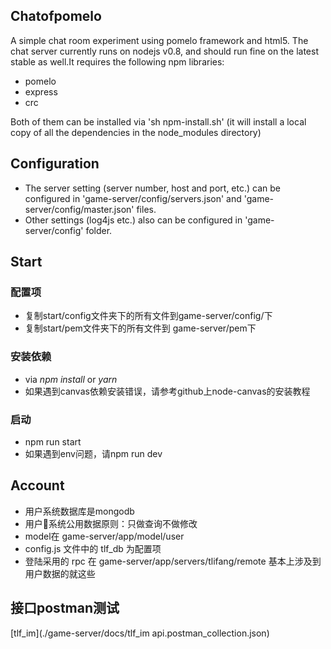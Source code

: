 ## Chatofpomelo

A simple chat room experiment using pomelo framework and html5.
The chat server currently runs on nodejs v0.8, and should run fine on the latest stable as well.It requires the following npm libraries:
- pomelo
- express
- crc

Both of them can be installed via 'sh npm-install.sh' (it will install a local copy of all the dependencies in the node_modules directory)

## Configuration

 * The server setting (server number, host and port, etc.) can be configured in 'game-server/config/servers.json' and 'game-server/config/master.json' files.
 * Other settings (log4js etc.) also can be configured in 'game-server/config' folder.


## Start
### 配置项
  * 复制start/config文件夹下的所有文件到game-server/config/下
  * 复制start/pem文件夹下的所有文件到 game-server/pem下
### 安装依赖
  * via *npm install* or *yarn*
  * 如果遇到canvas依赖安装错误，请参考github上node-canvas的安装教程
### 启动
  * npm run start
  * 如果遇到env问题，请npm run dev

## Account
* 用户系统数据库是mongodb
* 用户系统公用数据原则：只做查询不做修改
* model在 game-server/app/model/user
* config.js 文件中的 tlf_db 为配置项
* 登陆采用的 rpc 在 game-server/app/servers/tlifang/remote
基本上涉及到用户数据的就这些

## 接口postman测试
[tlf_im](./game-server/docs/tlf_im api.postman_collection.json)